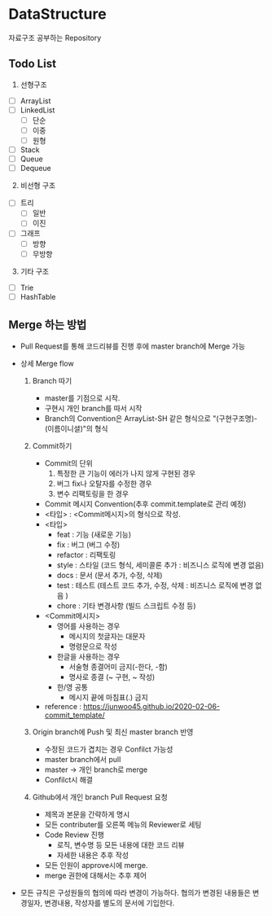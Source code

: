 # DataStructure

자료구조 공부하는 Repository

## Todo List

1. 선형구조

- [ ] ArrayList
- [ ] LinkedList
  - [ ] 단순
  - [ ] 이중
  - [ ] 원형
- [ ] Stack
- [ ] Queue
- [ ] Dequeue

2. 비선형 구조

- [ ] 트리
  - [ ] 일반
  - [ ] 이진
- [ ] 그래프
  - [ ] 방향
  - [ ] 무방향

3. 기타 구조

- [ ] Trie
- [ ] HashTable

## Merge 하는 방법

- Pull Request를 통해 코드리뷰를 진행 후에 master branch에 Merge 가능
- 상세 Merge flow

  1. Branch 따기

     - master를 기점으로 시작.
     - 구현시 개인 branch를 따서 시작
     - Branch의 Convention은 ArrayList-SH 같은 형식으로 "(구현구조명)-(이름이니셜)"의 형식

  2. Commit하기
     - Commit의 단위
       1. 특정한 큰 기능이 에러가 나지 않게 구현된 경우
       2. 버그 fix나 오탈자를 수정한 경우
       3. 변수 리팩토링을 한 경우
     - Commit 메시지 Convention(추후 commit.template로 관리 예정)
     - <타입> : <Commit메시지>의 형식으로 작성.
     - <타입>
       - feat : 기능 (새로운 기능)
       - fix : 버그 (버그 수정)
       - refactor : 리팩토링
       - style : 스타일 (코드 형식, 세미콜론 추가 : 비즈니스 로직에 변경 없음)
       - docs : 문서 (문서 추가, 수정, 삭제)
       - test : 테스트 (테스트 코드 추가, 수정, 삭제 : 비즈니스 로직에 변경 없음 )
       - chore : 기타 변경사항 (빌드 스크립트 수정 등)
     - <Commit메시지>
       - 영어를 사용하는 경우
         - 메시지의 첫글자는 대문자
         - 명령문으로 작성
       - 한글을 사용하는 경우
         - 서술형 종결어미 금지(-한다, -함)
         - 명사로 종결 (~ 구현, ~ 작성)
       - 한/영 공통
         - 메시지 끝에 마침표(.) 금지
     - reference : <https://junwoo45.github.io/2020-02-06-commit_template/>
  3. Origin branch에 Push 및 최신 master branch 반영
     - 수정된 코드가 겹치는 경우 Confilct 가능성
     - master branch에서 pull
     - master -> 개인 branch로 merge
     - Confilct시 해결
  4. Github에서 개인 branch Pull Request 요청
     - 제목과 본문을 간략하게 명시
     - 모든 contributer를 오른쪽 메뉴의 Reviewer로 세팅
     - Code Review 진행
       - 로직, 변수명 등 모든 내용에 대한 코드 리뷰
       - 자세한 내용은 추후 작성
     - 모든 인원이 approve시에 merge.
     - merge 권한에 대해서는 추후 제어

- 모든 규칙은 구성원들의 협의에 따라 변경이 가능하다. 협의가 변경된 내용들은 변경일자, 변경내용, 작성자를 별도의 문서에 기입한다.
